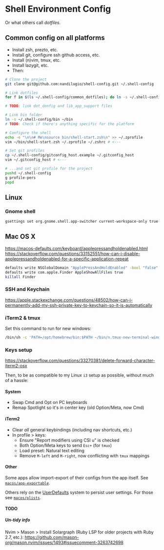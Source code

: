 # Shell Environment Config

Or what others call _dotfiles_.

## Common config on all platforms

- Install zsh, prezto, etc.
- Install git, configure ssh github access, etc.
- Install (n)vim, tmux, etc.
- Install lazygit, etc.
- Then:

```sh
# Clone the project
git clone git@github.com:nandilugio/shell-config.git ~/.shell-config

# Link dotfiles
for f in $(ls ~/.shell-config/common_dotfiles); do ln -s ~/.shell-config/common_dotfiles/$f ~/.$f; done

# TODO: link dot_donfig and lib_app_support files

# Link bin folder
ln -s ~/.shell-config/bin ~/bin
# TODO: Check if there's anything specific for the platform

# Configure the shell
echo -e "\n\n# Me\nsource bin/shell-start.zsh\n" >> ~/.zprofile
vim ~/bin/shell-start.zsh ~/.zprofile ~/.zshrc # <---

# Set git profiles
cp ~/.shell-config/gitconfig_host.example ~/.gitconfig_host
vim ~/.gitconfig_host # <---

# ...and set git profile for the project
pushd ~/.shell-config
g profile-pers
popd
```

## Linux

### Gnome shell

```sh
gsettings set org.gnome.shell.app-switcher current-workspace-only true
```

## Mac OS X

https://macos-defaults.com/keyboard/applepressandholdenabled.html
https://stackoverflow.com/questions/33152551/how-can-i-disable-applepressandholdenabled-for-a-specific-application-repeat

```sh
defaults write NSGlobalDomain "ApplePressAndHoldEnabled" -bool "false"
defaults write com.apple.Finder AppleShowAllFiles true
killall Finder
```

### SSH and Keychain

https://apple.stackexchange.com/questions/48502/how-can-i-permanently-add-my-ssh-private-key-to-keychain-so-it-is-automatically

### iTerm2 & tmux

Set this command to run for new windows:

```sh
/bin/sh -c 'PATH=/opt/homebrew/bin:$PATH ~/bin/n.tmux-new-terminal-window'
```

### Keys setup

https://stackoverflow.com/questions/33270381/delete-forward-character-iterm2-osx

Then, to be as compatible to my Linux `i3` setup as possible, without much of a hassle:

#### System

- Swap Cmd and Opt on PC keyboards
- Remap Spotlight so it's in center key (old Option/Meta, now Cmd)

#### iTerm2

- Clear _all_ general keybindings (including nav shortcuts, etc.)
- In profile > keys:
  - Ensure "Report modifiers using CSI u" is checked
  - Both Option/Meta keys to send `Esc+` (for `tmux`)
  - Load preset: Natural text editing
  - Remove `M-left` and `M-right`, now conflicting with `tmux` mappings

#### Other

Some apps allow import-export of their configs from the app itself. See [`macos/app-exportable`](macos/app-exportable).

Others rely on the [UserDefaults](https://developer.apple.com/documentation/foundation/userdefaults) system to persist user settings. For those see [`macos/plists`](macos/plists).

#### TODO

##### Un-tidy info

Nvim > Mason > Install Solargraph (Ruby LSP for older projects with Ruby 2.7, etc.): https://github.com/mason-org/mason.nvim/issues/1493#issuecomment-3263742698
